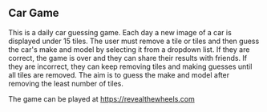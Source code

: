 
## Car Game

This is a daily car guessing game. Each day a new image of a car is displayed under 15 tiles. The user must remove a tile or tiles and then guess the car's make and model by selecting it from a dropdown list. If they are correct, the game is over and they can share their results with friends. If they are incorrect, they can keep removing tiles and making guesses until all tiles are removed. The aim is to guess the make and model after removing the least number of tiles. 

The game can be played at https://revealthewheels.com


